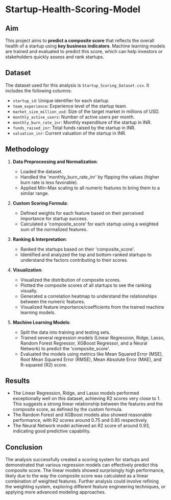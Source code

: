 # Startup-Health-Scoring-Model

## Aim

This project aims to **predict a composite score** that reflects the overall health of a startup using **key business indicators**. Machine learning models are trained and evaluated to predict this score, which can help investors or stakeholders quickly assess and rank startups.

## Dataset

The dataset used for this analysis is `Startup_Scoring_Dataset.csv`. It includes the following columns:

- `startup_id`: Unique identifier for each startup.
- `team_experience`: Experience level of the startup team.
- `market_size_million_usd`: Size of the target market in millions of USD.
- `monthly_active_users`: Number of active users per month.
- `monthly_burn_rate_inr`: Monthly expenditure of the startup in INR.
- `funds_raised_inr`: Total funds raised by the startup in INR.
- `valuation_inr`: Current valuation of the startup in INR.

## Methodology

1.  **Data Preprocessing and Normalization**:
    *   Loaded the dataset.
    *   Handled the 'monthly_burn_rate_inr' by flipping the values (higher burn rate is less favorable).
    *   Applied Min-Max scaling to all numeric features to bring them to a similar range.

2.  **Custom Scoring Formula**:
    *   Defined weights for each feature based on their perceived importance for startup success.
    *   Calculated a 'composite_score' for each startup using a weighted sum of the normalized features.

3.  **Ranking & Interpretation**:
    *   Ranked the startups based on their 'composite_score'.
    *   Identified and analyzed the top and bottom-ranked startups to understand the factors contributing to their scores.

4.  **Visualization**:
    *   Visualized the distribution of composite scores.
    *   Plotted the composite scores of all startups to see the ranking visually.
    *   Generated a correlation heatmap to understand the relationships between the numeric features.
    *   Visualized feature importance/coefficients from the trained machine learning models.

5.  **Machine Learning Models**:
    *   Split the data into training and testing sets.
    *   Trained several regression models (Linear Regression, Ridge, Lasso, Random Forest Regressor, XGBoost Regressor, and a Neural Network) to predict the 'composite_score'.
    *   Evaluated the models using metrics like Mean Squared Error (MSE), Root Mean Squared Error (RMSE), Mean Absolute Error (MAE), and R-squared (R2) score.

## Results

- The Linear Regression, Ridge, and Lasso models performed exceptionally well on this dataset, achieving R2 scores very close to 1. This suggests a strong linear relationship between the features and the composite score, as defined by the custom formula.
- The Random Forest and XGBoost models also showed reasonable performance, with R2 scores around 0.75 and 0.85 respectively.
- The Neural Network model achieved an R2 score of around 0.93, indicating good predictive capability.

## Conclusion

The analysis successfully created a scoring system for startups and demonstrated that various regression models can effectively predict this composite score. The linear models showed surprisingly high performance, likely due to the way the composite score was calculated as a linear combination of weighted features. Further analysis could involve refining the weighting system, exploring different feature engineering techniques, or applying more advanced modeling approaches.
